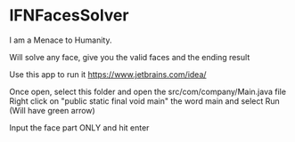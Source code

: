 # IFNFacesSolver
I am a Menace to Humanity.


Will solve any face, give you the valid faces and the ending result

Use this app to run it https://www.jetbrains.com/idea/

Once open, select this folder and open the src/com/company/Main.java file
Right click on "public static final void main" the word main and select Run (Will have green arrow)

Input the face part ONLY and hit enter
